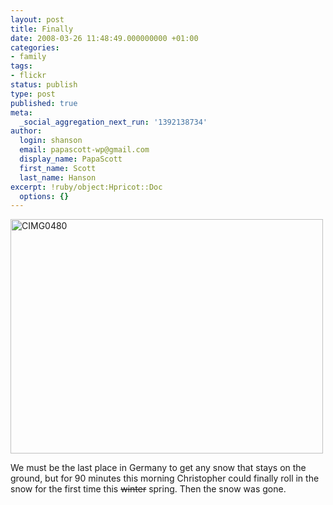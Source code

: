 ```yaml
---
layout: post
title: Finally
date: 2008-03-26 11:48:49.000000000 +01:00
categories:
- family
tags:
- flickr
status: publish
type: post
published: true
meta:
  _social_aggregation_next_run: '1392138734'
author:
  login: shanson
  email: papascott-wp@gmail.com
  display_name: PapaScott
  first_name: Scott
  last_name: Hanson
excerpt: !ruby/object:Hpricot::Doc
  options: {}
---
```

<p><a href="http://www.flickr.com/photos/51035717986@N01/2362915679" title="View 'CIMG0480' on Flickr.com"><img src="3.static.flickr.com/2308/2362915679_a337a4f418.jpg" alt="CIMG0480" border="0" width="500" height="375" /></a></p>
<p>We must be the last place in Germany to get any snow that stays on the ground, but for 90 minutes this morning Christopher could finally roll in the snow for the first time this <s>winter</s> spring. Then the snow was gone.</p>
